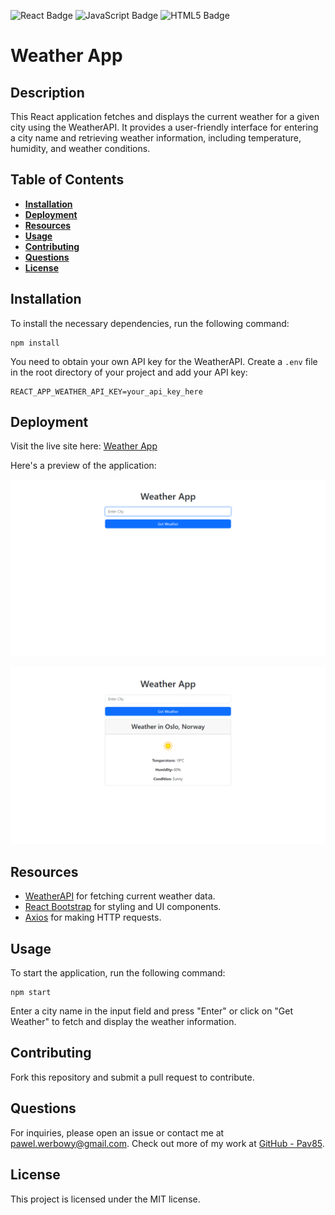 ![React Badge](https://img.shields.io/badge/-ReactJs-61DAFB?logo=react&logoColor=white&style=for-the-badge)
![JavaScript Badge](https://img.shields.io/badge/JavaScript-323330?style=for-the-badge&logo=javascript&logoColor=F7DF1E)
![HTML5 Badge](https://img.shields.io/badge/HTML5-E34F26?style=for-the-badge&logo=html5&logoColor=white)

# Weather App

## Description

This React application fetches and displays the current weather for a given city using the WeatherAPI. It provides a user-friendly interface for entering a city name and retrieving weather information, including temperature, humidity, and weather conditions.

## Table of Contents

- **[Installation](#installation)**
- **[Deployment](#deployment)**
- **[Resources](#resources)**
- **[Usage](#usage)**
- **[Contributing](#contributing)**
- **[Questions](#questions)**
- **[License](#license)**

## Installation

To install the necessary dependencies, run the following command:
```
npm install 
```

You need to obtain your own API key for the WeatherAPI. Create a `.env` file in the root directory of your project and add your API key:

```
REACT_APP_WEATHER_API_KEY=your_api_key_here
```

## Deployment

Visit the live site here: [Weather App]()

Here's a preview of the application:

![Weather App Showcase](/src/assets/screenshot1.png)

![Weather App Showcase](/src/assets/screenshot2.png)

## Resources

- [WeatherAPI](https://www.weatherapi.com/) for fetching current weather data.
- [React Bootstrap](https://react-bootstrap.github.io/) for styling and UI components.
- [Axios](https://axios-http.com/) for making HTTP requests.

## Usage

To start the application, run the following command:

```
npm start
```

Enter a city name in the input field and press "Enter" or click on "Get Weather" to fetch and display the weather information.

## Contributing

Fork this repository and submit a pull request to contribute.

## Questions

For inquiries, please open an issue or contact me at pawel.werbowy@gmail.com. 
Check out more of my work at [GitHub - Pav85](https://github.com/Pav85).

## License

This project is licensed under the MIT license.


